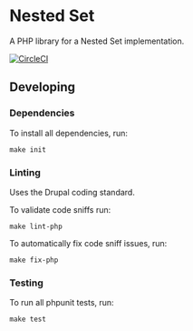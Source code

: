 # Nested Set

A PHP library for a Nested Set implementation.

[![CircleCI](https://circleci.com/gh/previousnext/nested-set.svg?style=svg)](https://circleci.com/gh/previousnext/nested-set)

## Developing

### Dependencies

To install all dependencies, run:

```
make init
```

### Linting

Uses the Drupal coding standard.

To validate code sniffs run: 

```
make lint-php
```

To automatically fix code sniff issues, run:

```
make fix-php
```


### Testing

To run all phpunit tests, run:

```
make test
```

